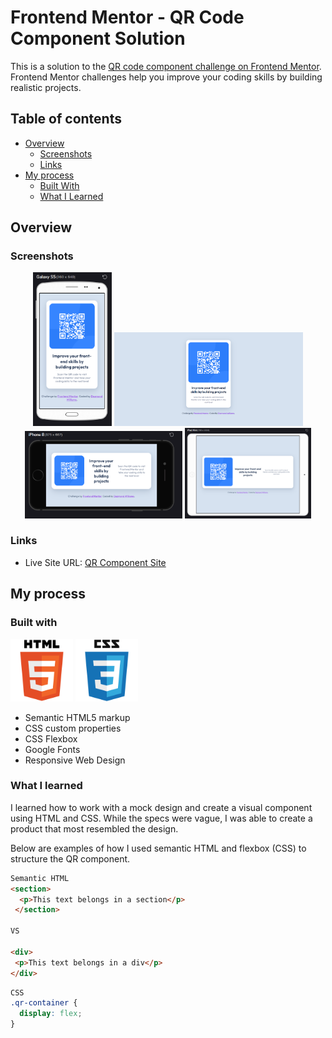 # Frontend Mentor - QR Code Component Solution

This is a solution to the [QR code component challenge on Frontend Mentor](https://www.frontendmentor.io/challenges/qr-code-component-iux_sIO_H). Frontend Mentor challenges help you improve your coding skills by building realistic projects. 

## Table of contents

- [Overview](#overview)
  - [Screenshots](#screenshots)
  - [Links](#links)
- [My process](#my-process)
  - [Built With](#built-with)
  - [What I Learned](#what-i-learned)

## Overview

### Screenshots

<p align="center">
  <img src="https://github.com/datdevdez/frontend-mentor-qr-component/blob/main/demo%20images/galaxy-s5-portrait.PNG" width=25% height=25%/> 
  <img src="https://github.com/datdevdez/frontend-mentor-qr-component/blob/main/demo%20images/window-fullscreen.PNG" width=60% height=60%/>
  <img src="https://github.com/datdevdez/frontend-mentor-qr-component/blob/main/demo%20images/iphone-8-landscape.PNG" width=50% height=50%/> 
  <img src="https://github.com/datdevdez/frontend-mentor-qr-component/blob/main/demo%20images/iphone-mini-landscape.PNG" width=40% height=40%/>
</p>

### Links

- Live Site URL: [QR Component Site](https://datdevdez.github.io/frontend-mentor-qr-component/)

## My process

### Built with
<p align="left">
  <img src="https://raw.githubusercontent.com/devicons/devicon/master/icons/html5/html5-original-wordmark.svg" alt="html5" width="100" height="100" /> 
  <img src="https://raw.githubusercontent.com/devicons/devicon/master/icons/css3/css3-original-wordmark.svg" alt="css3" width="100" height="100" />
</p>

- Semantic HTML5 markup
- CSS custom properties
- CSS Flexbox
- Google Fonts
- Responsive Web Design

### What I learned

I learned how to work with a mock design and create a visual component using HTML and CSS. While the specs were vague, I was able to create a product that most resembled the design.

Below are examples of how I used semantic HTML and flexbox (CSS) to structure the QR component.

```html
Semantic HTML
<section>
  <p>This text belongs in a section</p>
 </section>
 
VS
 
<div>
 <p>This text belongs in a div</p>
</div>
```
```css
CSS
.qr-container {
  display: flex;
}
```
